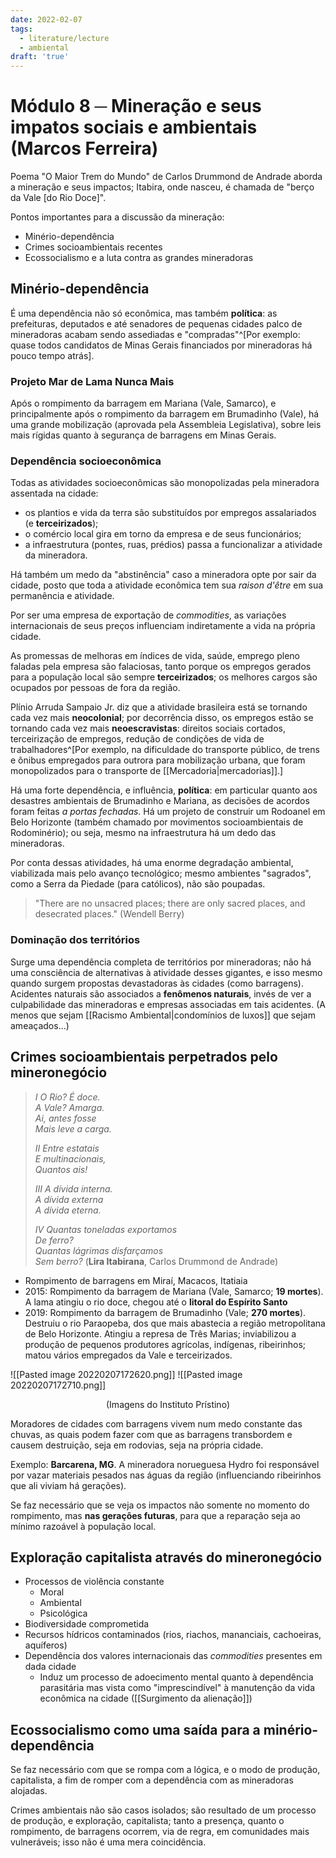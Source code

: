 ```yaml
---
date: 2022-02-07
tags:
  - literature/lecture
  - ambiental
draft: 'true'
---
```


# Módulo 8 ─ Mineração e seus impatos sociais e ambientais (Marcos Ferreira)
Poema "O Maior Trem do Mundo" de Carlos Drummond de Andrade aborda a mineração e seus impactos; Itabira, onde nasceu, é chamada de "berço da Vale [do Rio Doce]". 

Pontos importantes para a discussão da mineração:
- Minério-dependência
- Crimes socioambientais recentes
- Ecossocialismo e a luta contra as grandes mineradoras

## Minério-dependência
É uma dependência não só econômica, mas também **política**: as prefeituras, deputados e até senadores de pequenas cidades palco de mineradoras acabam sendo assediadas e "compradas"^[Por exemplo: quase todos candidatos de Minas Gerais financiados por mineradoras há pouco tempo atrás].

### Projeto Mar de Lama Nunca Mais
Após o rompimento da barragem em Mariana (Vale, Samarco), e principalmente após o rompimento da barragem em Brumadinho (Vale), há uma grande mobilização (aprovada pela Assembleia Legislativa), sobre leis mais rígidas quanto à segurança de barragens em Minas Gerais.

### Dependência socioeconômica
Todas as atividades socioeconômicas são monopolizadas pela mineradora assentada na cidade: 
- os plantios e vida da terra são substituídos por empregos assalariados (e **terceirizados**); 
- o comércio local gira em torno da empresa e de seus funcionários; 
- a infraestrutura (pontes, ruas, prédios) passa a funcionalizar a atividade da mineradora.

Há também um medo da "abstinência" caso a mineradora opte por sair da cidade, posto que toda a atividade econômica tem sua *raison d'être* em sua permanência e atividade. 

Por ser uma empresa de exportação de *commodities*, as variações internacionais de seus preços influenciam indiretamente a vida na própria cidade. 

As promessas de melhoras em índices de vida, saúde, emprego pleno faladas pela empresa são falaciosas, tanto porque os empregos gerados para a população local são sempre **terceirizados**; os melhores cargos são ocupados por pessoas de fora da região. 

Plínio Arruda Sampaio Jr. diz que a atividade brasileira está se tornando cada vez mais **neocolonial**; por decorrência disso, os empregos estão se tornando cada vez mais **neoescravistas**: direitos sociais cortados, terceirização de empregos, redução de condições de vida de trabalhadores^[Por exemplo, na dificuldade do transporte público, de trens e ônibus empregados para outrora para mobilização urbana, que foram monopolizados para o transporte de [[Mercadoria|mercadorias]].]

Há uma forte dependência, e influência, **política**: em particular quanto aos desastres ambientais de Brumadinho e Mariana, as decisões de acordos foram feitas *a portas fechadas*. Há um projeto de construir um Rodoanel em Belo Horizonte (também chamado por movimentos socioambientais de Rodominério); ou seja, mesmo na infraestrutura há um dedo das mineradoras. 

Por conta dessas atividades, há uma enorme degradação ambiental, viabilizada mais pelo avanço tecnológico; mesmo ambientes "sagrados", como a Serra da Piedade (para católicos), não são poupadas.

> "There are no unsacred places;
> there are only sacred places,
> and desecrated places." (Wendell Berry)

### Dominação dos territórios
Surge uma dependência completa de territórios por mineradoras; não há uma consciência de alternativas à atividade desses gigantes, e isso mesmo quando surgem propostas devastadoras às cidades (como barragens). Acidentes naturais são associados a **fenômenos naturais**, invés de ver a culpabilidade das mineradoras e empresas associadas em tais acidentes. (A menos que sejam [[Racismo Ambiental|condomínios de luxos]] que sejam ameaçados...)


## Crimes socioambientais perpetrados pelo mineronegócio
> _I_
_O Rio? É doce.  
A Vale? Amarga.  
Ai, antes fosse  
Mais leve a carga._
>
>_II_
_Entre estatais  
E multinacionais,  
Quantos ais!_
>
>_III_
_A dívida interna.  
A dívida externa  
A dívida eterna._
>
>_IV_
_Quantas toneladas exportamos  
De ferro?  
Quantas lágrimas disfarçamos  
Sem berro?_
(**Lira Itabirana**, Carlos Drummond de Andrade)

- Rompimento de barragens em Miraí, Macacos, Itatiaia
- 2015: Rompimento da barragem de Mariana (Vale, Samarco; **19 mortes**). A lama atingiu o rio doce, chegou até o **litoral do Espírito Santo**
- 2019: Rompimento da barragem de Brumadinho (Vale; **270 mortes**). Destruiu o rio Paraopeba, dos que mais abastecia a região metropolitana de Belo Horizonte. Atingiu a represa de Três Marias; inviabilizou a produção de pequenos produtores agrícolas, indígenas, ribeirinhos; matou vários empregados da Vale e terceirizados. 

![[Pasted image 20220207172620.png]]
![[Pasted image 20220207172710.png]]
<center> (Imagens do Instituto Prístino) </center>

Moradores de cidades com barragens vivem num medo constante das chuvas, as quais podem fazer com que as barragens transbordem e causem destruição, seja em rodovias, seja na própria cidade. 

Exemplo: **Barcarena, MG**. A mineradora norueguesa Hydro foi responsável por vazar materiais pesados nas águas da região (influenciando ribeirinhos que ali viviam há gerações). 

Se faz necessário que se veja os impactos não somente no momento do rompimento, mas **nas gerações futuras**, para que a reparação seja ao mínimo razoável à população local. 


## Exploração capitalista através do mineronegócio
- Processos de violência constante
	- Moral
	- Ambiental
	- Psicológica
- Biodiversidade comprometida
- Recursos hídricos contaminados (rios, riachos, mananciais, cachoeiras, aquíferos)
- Dependência dos valores internacionais das *commodities* presentes em dada cidade
	- Induz um processo de adoecimento mental quanto à dependência parasitária mas vista como "imprescindível" à manutenção da vida econômica na cidade ([[Surgimento da alienação]])

## Ecossocialismo como uma saída para a minério-dependência
Se faz necessário com que se rompa com a lógica, e o modo de produção, capitalista, a fim de romper com a dependência com as mineradoras alojadas. 

Crimes ambientais não são casos isolados; são resultado de um processo de produção, e exploração, capitalista; tanto a presença, quanto o rompimento, de barragens ocorrem, via de regra, em comunidades mais vulneráveis; isso não é uma mera coincidência. 